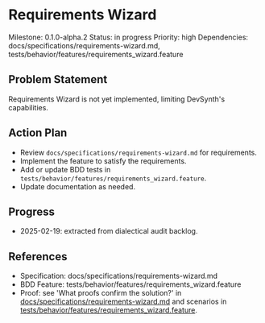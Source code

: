 # Requirements Wizard
Milestone: 0.1.0-alpha.2
Status: in progress
Priority: high
Dependencies: docs/specifications/requirements-wizard.md, tests/behavior/features/requirements_wizard.feature

## Problem Statement
Requirements Wizard is not yet implemented, limiting DevSynth's capabilities.


## Action Plan
- Review `docs/specifications/requirements-wizard.md` for requirements.
- Implement the feature to satisfy the requirements.
- Add or update BDD tests in `tests/behavior/features/requirements_wizard.feature`.
- Update documentation as needed.

## Progress
- 2025-02-19: extracted from dialectical audit backlog.

## References
- Specification: docs/specifications/requirements-wizard.md
- BDD Feature: tests/behavior/features/requirements_wizard.feature
- Proof: see 'What proofs confirm the solution?' in [docs/specifications/requirements-wizard.md](../docs/specifications/requirements-wizard.md) and scenarios in [tests/behavior/features/requirements_wizard.feature](../tests/behavior/features/requirements_wizard.feature).
